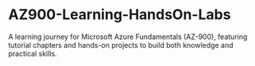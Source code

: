 # AZ900-Learning-HandsOn-Labs
A learning journey for Microsoft Azure Fundamentals (AZ-900), featuring tutorial chapters and hands-on projects to build both knowledge and practical skills.
